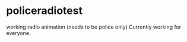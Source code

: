 # policeradiotest
working radio animation (needs to be police only)
Currently working for everyone.
